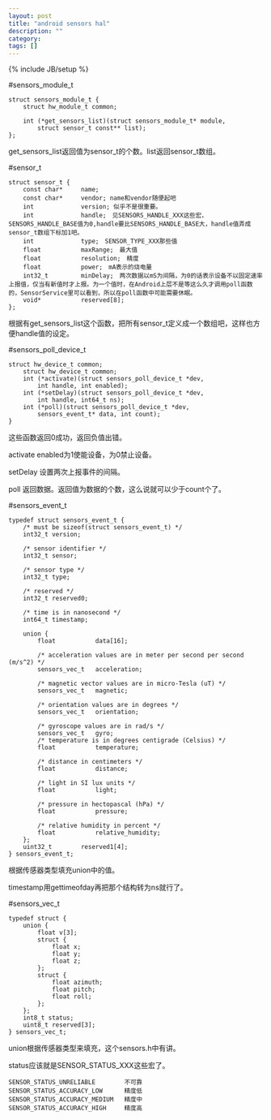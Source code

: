 ```yaml
---
layout: post
title: "android sensors hal"
description: ""
category: 
tags: []
---
```

{% include JB/setup %}

#sensors_module_t

    struct sensors_module_t {
        struct hw_module_t common;

        int (*get_sensors_list)(struct sensors_module_t* module,
            struct sensor_t const** list);
    };

get_sensors_list返回值为sensor_t的个数。list返回sensor_t数组。

#sensor_t

    struct sensor_t {
        const char*     name;
        const char*     vendor; name和vendor随便起吧
        int             version; 似乎不是很重要。
        int             handle;　见SENSORS_HANDLE_XXX这些宏，SENSORS_HANDLE_BASE值为0,handle要比SENSORS_HANDLE_BASE大，handle值弄成sensor_t数组下标加1吧。
        int             type;　SENSOR_TYPE_XXX那些值
        float           maxRange;　最大值
        float           resolution;　精度
        float           power;　mA表示的烧电量
        int32_t         minDelay;　两次数据以mS为间隔，为0的话表示设备不以固定速率上报值，仅当有新值时才上报。为一个值时，在Android上层不是等这么久才调用poll函数的，SensorService里可以看到，所以在poll函数中可能需要休眠。
        void*           reserved[8];
    };

根据有get_sensors_list这个函数，把所有sensor_t定义成一个数组吧，这样也方便handle值的设定。

#sensors_poll_device_t

    struct hw_device_t common;
        struct hw_device_t common;
        int (*activate)(struct sensors_poll_device_t *dev,
            int handle, int enabled);
        int (*setDelay)(struct sensors_poll_device_t *dev,
            int handle, int64_t ns);
        int (*poll)(struct sensors_poll_device_t *dev,
            sensors_event_t* data, int count);
    }

这些函数返回0成功，返回负值出错。

activate enabled为1使能设备，为0禁止设备。

setDelay 设置两次上报事件的间隔。

poll 返回数据。返回值为数据的个数，这么说就可以少于count个了。

#sensors_event_t

    typedef struct sensors_event_t {
        /* must be sizeof(struct sensors_event_t) */
        int32_t version;
    
        /* sensor identifier */
        int32_t sensor;
    
        /* sensor type */
        int32_t type;
    
        /* reserved */
        int32_t reserved0;
    
        /* time is in nanosecond */
        int64_t timestamp;
    
        union {
            float           data[16];
    
            /* acceleration values are in meter per second per second (m/s^2) */
            sensors_vec_t   acceleration;
    
            /* magnetic vector values are in micro-Tesla (uT) */
            sensors_vec_t   magnetic;
    
            /* orientation values are in degrees */
            sensors_vec_t   orientation;
    
            /* gyroscope values are in rad/s */
            sensors_vec_t   gyro;
            /* temperature is in degrees centigrade (Celsius) */
            float           temperature;
    
            /* distance in centimeters */
            float           distance;
    
            /* light in SI lux units */
            float           light;
    
            /* pressure in hectopascal (hPa) */
            float           pressure;
    
            /* relative humidity in percent */
            float           relative_humidity;
        };
        uint32_t        reserved1[4];
    } sensors_event_t;

根据传感器类型填充union中的值。

timestamp用gettimeofday再把那个结构转为ns就行了。

#sensors_vec_t

    typedef struct {
        union {
            float v[3];
            struct {
                float x;
                float y;
                float z;
            };
            struct {
                float azimuth;
                float pitch;
                float roll;
            };
        };
        int8_t status;
        uint8_t reserved[3];
    } sensors_vec_t;

union根据传感器类型来填充，这个sensors.h中有讲。

status应该就是SENSOR_STATUS_XXX这些宏了。

    SENSOR_STATUS_UNRELIABLE		不可靠
    SENSOR_STATUS_ACCURACY_LOW		精度低
    SENSOR_STATUS_ACCURACY_MEDIUM	精度中
    SENSOR_STATUS_ACCURACY_HIGH		精度高
